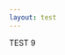 ```yaml
---
layout: test
---
```


<div id="exvisualization"></div>
<!--<div id="loading">loading...</div>-->

TEST 9
